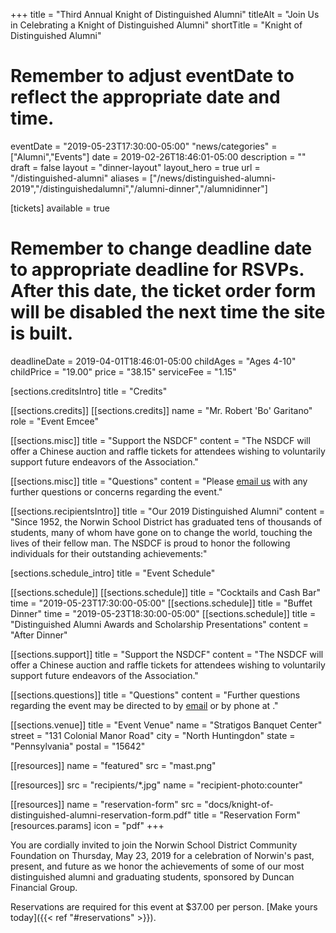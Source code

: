 +++
title       = "Third Annual Knight of Distinguished Alumni"
titleAlt    = "Join Us in Celebrating a Knight of Distinguished Alumni"
shortTitle  = "Knight of Distinguished Alumni"
# Remember to adjust eventDate to reflect the appropriate date and time.
eventDate   = "2019-05-23T17:30:00-05:00"
"news/categories"  =  ["Alumni","Events"]
date        = 2019-02-26T18:46:01-05:00
description = ""
draft       = false
layout      = "dinner-layout"
layout_hero = true
url         = "/distinguished-alumni"
aliases     = ["/news/distinguished-alumni-2019","/distinguishedalumni","/alumni-dinner","/alumnidinner"]


[tickets]
  available    = true
  # Remember to change deadline date to appropriate deadline for RSVPs. After this date, the ticket order form will be disabled the next time the site is built.
  deadlineDate = 2019-04-01T18:46:01-05:00
  childAges    = "Ages 4-10"
  childPrice   = "19.00"
  price        = "38.15"
  serviceFee   = "1.15"

[sections.creditsIntro]
  title = "Credits"

[[sections.credits]]
  [[sections.credits]]
  name = "Mr. Robert 'Bo' Garitano"
  role = "Event Emcee"

[[sections.misc]]
  title   = "Support the NSDCF"
  content = "The NSDCF will offer a Chinese auction and raffle tickets for attendees wishing to voluntarily support future endeavors of the Association."

[[sections.misc]]
  title   = "Questions"
  content = "Please [email us](mailto:alumni@nsdcf.org) with any further questions or concerns regarding the event."

[[sections.recipientsIntro]]
  title   = "Our 2019 Distinguished Alumni"
  content = "Since 1952, the Norwin School District has graduated tens of thousands of students, many of whom have gone on to change the world, touching the lives of their fellow man. The NSDCF is proud to honor the following individuals for their outstanding achievements:"

[sections.schedule_intro]
  title = "Event Schedule"

[[sections.schedule]]
  [[sections.schedule]]
    title = "Cocktails and Cash Bar"
    time  = "2019-05-23T17:30:00-05:00"
  [[sections.schedule]]
    title = "Buffet Dinner"
    time  = "2019-05-23T18:30:00-05:00"
  [[sections.schedule]]
    title   = "Distinguished Alumni Awards and Scholarship Presentations"
    content = "After Dinner"

[[sections.support]]
  title   = "Support the NSDCF"
  content = "The NSDCF will offer a Chinese auction and raffle tickets for attendees wishing to voluntarily support future endeavors of the Association."

[[sections.questions]]
  title   = "Questions"
  content = "Further questions regarding the event may be directed to <FIRST> <LAST> by [email](mailto:alumni@nsdcf.org) or by phone at <PHONE>."

[[sections.venue]]
  title   = "Event Venue"
  name    = "Stratigos Banquet Center"
  street  = "131 Colonial Manor Road"
  city    = "North Huntingdon"
  state   = "Pennsylvania"
  postal  = "15642"

[[resources]]
  name = "featured"
  src  = "mast.png"

[[resources]]
  src  = "recipients/*.jpg"
  name = "recipient-photo:counter"

[[resources]]
  name  = "reservation-form"
  src   = "docs/knight-of-distinguished-alumni-reservation-form.pdf"
  title = "Reservation Form"
  [resources.params]
    icon = "pdf"
+++

You are cordially invited to join the Norwin School District Community Foundation on Thursday, May 23, 2019 for a celebration of Norwin's past, present, and future as we honor the achievements of some of our most distinguished alumni and graduating students, sponsored by Duncan Financial Group.

Reservations are required for this event at $37.00 per person. [Make yours today]({{< ref "#reservations" >}}).
